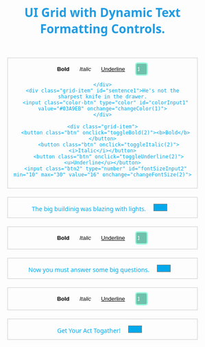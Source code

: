 <!DOCTYPE html>
<html lang="en">
<head>
<meta charset="UTF-8">
<meta name="viewport" content="width=device-width, initial-scale=1.0">
<title>Responsive UI Grid</title>
<link rel="preconnect" href="https://fonts.googleapis.com">
<link rel="preconnect" href="https://fonts.gstatic.com" crossorigin>
<link href="https://fonts.googleapis.com/css2?family=Noto+Sans:ital,wght@0,100..900;1,100..900&display=swap" rel="stylesheet">

<style>
    body {
        font-family: Arial, sans-serif;
        margin: 0;
        padding: 0;
        font-family: "Noto Sans", sans-serif;
    }
    .grid {
        display: grid;
        grid-template-columns: repeat(2, 1fr);
        grid-template-rows: repeat(4, auto);
        gap: 60px;
        padding: 60px;
    }
    .grid-item {
        border: 1px solid #ccc;
        padding: 18px;
        color: #03A9EB;
    }
    .grid-body{
      text-align: center;
    }
    .btn{
      cursor: pointer;
      border: 3px solid rgb(156, 195, 240);
      border-radius: 6px;
      background-color: #6870b8;
      font-size: medium;
      padding-top: 5px;
      padding-bottom: 5px;
      padding-left: 27px;
      padding-right: 27px;
      margin-left: 10px;
      margin-right: 10px;
      color: white;
    }
    .btn:hover{
      cursor: pointer;
      background-color: #8b95ed;
    }
    .btn:active{
      background-color: #8b95ed
    }
    .btn2{
      cursor: pointer;
      border: 3px solid #9af7de;
      border-radius: 6px;
      background-color: #6fc1ab;
      font-size: medium;
      width: 40px;
      padding-top: 5px;
      padding-bottom: 5px;
      margin-left: 10px;
      margin-right: 10px;
      color: rgb(255, 255, 255);
    }
    .color-btn{
      margin-left: 10px;
      margin-right: 10px;
      cursor: pointer;
      color: #03A9EB;
      border-radius: 10px;
      border: none;
      background-color: white;
      inline-size: 40px;
    }
    @media screen and (max-width: 1170px) {
      .grid {
        grid-template-columns: repeat(1, 1fr);
        padding: 20px;
        gap: 0;
      }
      .grid-item {
        border: 1px solid #ccc;
        padding: 10px;
        color: #03A9EB;
        margin: 10px;
      }
      .btn {
        padding: 0;
        font-size: small;
        background-color: white;
        color: black;
        border: none;
      }
      .btn2{
      font-size: small;
      width: 30px;
    }
}
</style>


</head>
<body class="grid-body">
<h1 style="margin-top: 40px; color: rgb(31, 155, 227);">UI Grid with Dynamic Text Formatting Controls.</h1>
<div class="grid">
    <div class="grid-item">
        <button class="btn" onclick="toggleBold(1)"><b>Bold</b></button>
        <button class="btn" onclick="toggleItalic(1)"><i>Italic</i></button>
        <button class="btn" onclick="toggleUnderline(1)"><u>Underline</u></button>
        <input  class="btn2" type="number" id="fontSizeInput1" min="10" max="30" value="16" onchange="changeFontSize(1)">
        
    </div>
    <div class="grid-item" id="sentence1">He's not the sharpest knife in the drawer.
      <input class="color-btn" type="color" id="colorInput1" value="#03A9EB" onchange="changeColor(1)">
    </div>

    <div class="grid-item">
      <button class="btn" onclick="toggleBold(2)"><b>Bold</b></button>
        <button class="btn" onclick="toggleItalic(2)"><i>Italic</i></button>
        <button class="btn" onclick="toggleUnderline(2)"><u>Underline</u></button>
      <input class="btn2" type="number" id="fontSizeInput2" min="10" max="30" value="16" onchange="changeFontSize(2)">
    
  </div>
  <div class="grid-item" id="sentence2">The big buildinig was blazing with lights.
    <input class="color-btn" type="color" id="colorInput2" value="#03A9EB" onchange="changeColor(2)" >
  </div>

  <div class="grid-item">
    <button class="btn" onclick="toggleBold(3)"><b>Bold</b></button>
        <button class="btn" onclick="toggleItalic(3)"><i>Italic</i></button>
        <button class="btn" onclick="toggleUnderline(3)"><u>Underline</u></button>
    <input class="btn2" type="number" id="fontSizeInput3" min="10" max="30" value="16" onchange="changeFontSize(3)">
    
</div>
<div class="grid-item" id="sentence3">Now you must answer some big questions.
  <input class="color-btn" type="color" id="colorInput3" value="#03A9EB" onchange="changeColor(3)">
</div>

<div class="grid-item">
  <button class="btn" onclick="toggleBold(4)"><b>Bold</b></button>
        <button class="btn" onclick="toggleItalic(4)"><i>Italic</i></button>
        <button class="btn" onclick="toggleUnderline(4)"><u>Underline</u></button>
  <input class="btn2" type="number" id="fontSizeInput4" min="10" max="30" value="16" onchange="changeFontSize(4)">
  
</div>
<div class="grid-item" id="sentence4">Get Your Act Togather!
  <input class="color-btn" type="color" id="colorInput4" value="#03A9EB" onchange="changeColor(4)">
</div>

</div>


<script>
    function toggleBold(id) {
        var sentence = document.getElementById('sentence' + id);
        sentence.style.fontWeight = sentence.style.fontWeight === 'bold' ? 'normal' : 'bold';
    }

    function toggleItalic(id) {
        var sentence = document.getElementById('sentence' + id);
        sentence.style.fontStyle = sentence.style.fontStyle === 'italic' ? 'normal' : 'italic';
    }

    function toggleUnderline(id) {
        var sentence = document.getElementById('sentence' + id);
        sentence.style.textDecoration = sentence.style.textDecoration === 'underline' ? 'none' : 'underline';
    }

    function changeFontSize(id) {
        var sentence = document.getElementById('sentence' + id);
        var fontSize = document.getElementById('fontSizeInput' + id).value + 'px';
        sentence.style.fontSize = fontSize;
    }

    function changeColor(id) {
        var sentence = document.getElementById('sentence' + id);
        var color = document.getElementById('colorInput' + id).value;
        sentence.style.color = color;
    }
</script>

</body>
</html>
